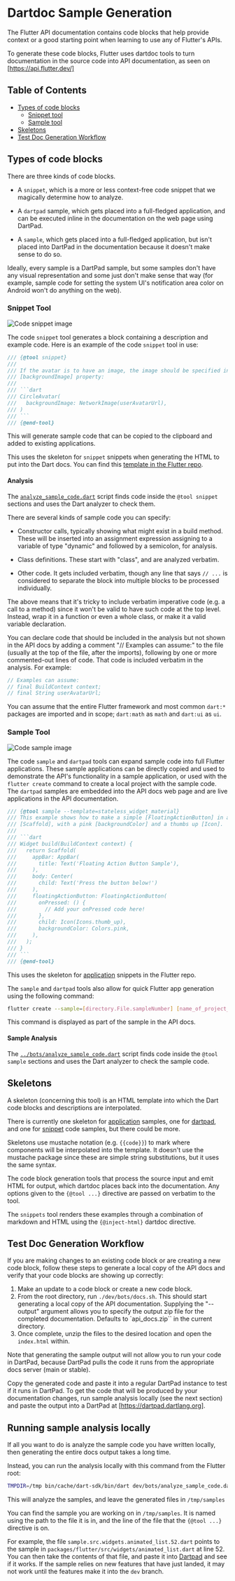 # Dartdoc Sample Generation

The Flutter API documentation contains code blocks that help provide context or
a good starting point when learning to use any of Flutter's APIs.

To generate these code blocks, Flutter uses dartdoc tools to turn documentation
in the source code into API documentation, as seen on [https://api.flutter.dev/]

## Table of Contents

- [Types of code blocks](#types-of-code-blocks)
  - [Snippet tool](#snippet-tool)
  - [Sample tool](#sample-tool)
- [Skeletons](#skeletons)
- [Test Doc Generation Workflow](#test-doc-generation-workflow)

## Types of code blocks

There are three kinds of code blocks.

- A `snippet`, which is a more or less context-free code snippet that we
  magically determine how to analyze.

- A `dartpad` sample, which gets placed into a full-fledged application, and can
  be executed inline in the documentation on the web page using
  DartPad.

- A `sample`, which gets placed into a full-fledged application, but isn't
  placed into DartPad in the documentation because it doesn't make sense to do
  so.

Ideally, every sample is a DartPad sample, but some samples don't have any visual
representation and some just don't make sense that way (for example, sample
code for setting the system UI's notification area color on Android won't do
anything on the web).

### Snippet Tool

![Code snippet image](assets/code_snippet.png)

The code `snippet` tool generates a block containing a description and example
code. Here is an example of the code `snippet` tool in use:

```dart
/// {@tool snippet}
///
/// If the avatar is to have an image, the image should be specified in the
/// [backgroundImage] property:
///
/// ```dart
/// CircleAvatar(
///   backgroundImage: NetworkImage(userAvatarUrl),
/// )
/// ```
/// {@end-tool}
```

This will generate sample code that can be copied to the clipboard and added to
existing applications.

This uses the skeleton for `snippet` snippets when generating the HTML to put
into the Dart docs. You can find this [template in the Flutter
repo](https://github.com/flutter/flutter/blob/main/dev/snippets/config/skeletons/snippet.html).

#### Analysis

The
[`analyze_sample_code.dart`](https://github.com/flutter/flutter/blob/main/dev/bots/analyze_sample_code.dart)
script finds code inside the `@tool
snippet` sections and uses the Dart analyzer to check them.

There are several kinds of sample code you can specify:

- Constructor calls, typically showing what might exist in a build method. These
  will be inserted into an assignment expression assigning to a variable of type
  "dynamic" and followed by a semicolon, for analysis.

- Class definitions. These start with "class", and are analyzed verbatim.

- Other code. It gets included verbatim, though any line that says `// ...` is
  considered to separate the block into multiple blocks to be processed
  individually.

The above means that it's tricky to include verbatim imperative code (e.g. a
call to a method) since it won't be valid to have such code at the top level.
Instead, wrap it in a function or even a whole class, or make it a valid
variable declaration.

You can declare code that should be included in the analysis but not shown in
the API docs by adding a comment "// Examples can assume:" to the file (usually
at the top of the file, after the imports), following by one or more
commented-out lines of code. That code is included verbatim in the analysis. For
example:

```dart
// Examples can assume:
// final BuildContext context;
// final String userAvatarUrl;
```

You can assume that the entire Flutter framework and most common
`dart:*` packages are imported and in scope; `dart:math` as `math` and
`dart:ui` as `ui`.

### Sample Tool

![Code sample image](assets/code_sample.png)

The code `sample` and `dartpad` tools can expand sample code into full Flutter
applications. These sample applications can be directly copied and used to
demonstrate the API's functionality in a sample application, or used with the
`flutter create` command to create a local project with the sample code. The
`dartpad` samples are embedded into the API docs web page and are live
applications in the API documentation.

```dart
/// {@tool sample --template=stateless_widget_material}
/// This example shows how to make a simple [FloatingActionButton] in a
/// [Scaffold], with a pink [backgroundColor] and a thumbs up [Icon].
///
/// ```dart
/// Widget build(BuildContext context) {
///   return Scaffold(
///     appBar: AppBar(
///       title: Text('Floating Action Button Sample'),
///     ),
///     body: Center(
///       child: Text('Press the button below!')
///     ),
///     floatingActionButton: FloatingActionButton(
///       onPressed: () {
///         // Add your onPressed code here!
///       },
///       child: Icon(Icons.thumb_up),
///       backgroundColor: Colors.pink,
///     ),
///   );
/// }
/// ```
/// {@end-tool}
```

This uses the skeleton for [application](https://github.com/flutter/flutter/blob/main/dev/snippets/config/skeletons/sample.html)
snippets in the Flutter repo.

The `sample` and `dartpad` tools also allow for quick Flutter app generation
using the following command:

```bash
flutter create --sample=[directory.File.sampleNumber] [name_of_project_directory]
```

This command is displayed as part of the sample in the API docs.

#### Sample Analysis

The [`../bots/analyze_sample_code.dart`](../bots/analyze_sample_code.dart)
script finds code inside the `@tool sample` sections and uses the Dart analyzer
to check the sample code.

## Skeletons

A skeleton (concerning this tool) is an HTML template into which the Dart
code blocks and descriptions are interpolated.

There is currently one skeleton for
[application](https://github.com/flutter/flutter/blob/main/dev/snippets/config/skeletons/sample.html)
samples, one for
[dartpad](https://github.com/flutter/flutter/blob/main/dev/snippets/config/skeletons/dartpad-sample.html),
and one for
[snippet](https://github.com/flutter/flutter/blob/main/dev/snippets/config/skeletons/snippet.html)
code samples, but there could be more.

Skeletons use mustache notation (e.g. `{{code}}`) to mark where components will
be interpolated into the template. It doesn't use the mustache
package since these are simple string substitutions, but it uses the same
syntax.

The code block generation tools that process the source input and emit HTML for
output, which dartdoc places back into the documentation. Any options given to
the `{@tool ...}` directive are passed on verbatim to the tool.

The `snippets` tool renders these examples through a combination of markdown
and HTML using the `{@inject-html}` dartdoc directive.

## Test Doc Generation Workflow

If you are making changes to an existing code block or are creating a new code
block, follow these steps to generate a local copy of the API docs and verify
that your code blocks are showing up correctly:

1. Make an update to a code block or create a new code block.
2. From the root directory, run `./dev/bots/docs.sh`. This should start
   generating a local copy of the API documentation.
   Supplying the "--output" argument allows you to specify the output zip file
   for the completed documentation. Defaults to `api_docs.zip`` in the current
   directory.
3. Once complete, unzip the files to the desired location and open the `index.html`
   within.

Note that generating the sample output will not allow you to run your code in
DartPad, because DartPad pulls the code it runs from the appropriate docs server
(main or stable).

Copy the generated code and paste it into a regular DartPad instance to test if
it runs in DartPad. To get the code that will be produced by your documentation
changes, run sample analysis locally (see the next section) and paste the output
into a DartPad at [https://dartpad.dartlang.org].

## Running sample analysis locally

If all you want to do is analyze the sample code you have written locally, then
generating the entire docs output takes a long time.

Instead, you can run the analysis locally with this command from the Flutter root:

```bash
TMPDIR=/tmp bin/cache/dart-sdk/bin/dart dev/bots/analyze_sample_code.dart --temp=samples
```

This will analyze the samples, and leave the generated files in `/tmp/samples`

You can find the sample you are working on in `/tmp/samples`. It is named using the
path to the file it is in, and the line of the file that the `{@tool ...}` directive
is on.

For example, the file `sample.src.widgets.animated_list.52.dart` points to the sample
in `packages/flutter/src/widgets/animated_list.dart` at line 52. You can then take the
contents of that file, and paste it into [Dartpad](https://dartpad.dev) and see if it
works. If the sample relies on new features that have just landed, it may not work
until the features make it into the `dev` branch.
